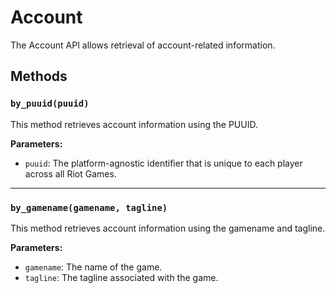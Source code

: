 # Account

The Account API allows retrieval of account-related information.

## Methods

### `by_puuid(puuid)`

This method retrieves account information using the PUUID.

**Parameters:**

- `puuid`: The platform-agnostic identifier that is unique to each player across all Riot Games.

---

### `by_gamename(gamename, tagline)`

This method retrieves account information using the gamename and tagline.

**Parameters:**

- `gamename`: The name of the game.
- `tagline`: The tagline associated with the game.